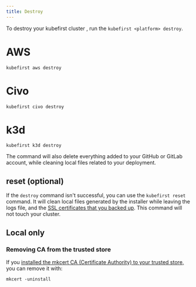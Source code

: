 ```yaml
---
title: Destroy
---
```


To destroy your kubefirst cluster , run the `kubefirst <platform> destroy`.

<!--tabs-->
# AWS

```shell
kubefirst aws destroy
```

# Civo

```shell
kubefirst civo destroy
```

# k3d

```shell
kubefirst k3d destroy
```
<!--/tabs-->

The command will also delete everything added to your GitHub or GitLab account, while cleaning local files related to your deployment.

## reset (optional)

If the `destroy` command isn't successful, you can use the `kubefirst reset` command. It will clean local files generated by the installer while leaving the logs file, and the [SSL certificates that you backed up](certificates.md#backup-and-restore-certificates). This command will not touch your cluster.

## Local only

### Removing CA from the trusted store

If you [installed the mkcert CA (Certificate Authority) to your trusted store,](../kubefirst/local/github/install.md#install-the-ca-certificate-authority-of-mkcert-in-your-trusted-store) you can remove it with:

```shell
mkcert -uninstall
```
